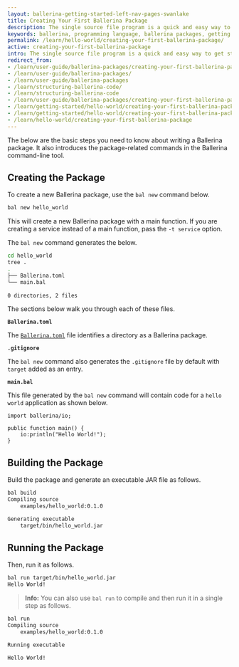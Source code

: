```yaml
---
layout: ballerina-getting-started-left-nav-pages-swanlake
title: Creating Your First Ballerina Package
description: The single source file program is a quick and easy way to get started with Ballerina. However, when your code grows, you need to create a Ballerina package to organize your code.
keywords: ballerina, programming language, ballerina packages, getting started
permalink: /learn/hello-world/creating-your-first-ballerina-package/
active: creating-your-first-ballerina-package
intro: The single source file program is a quick and easy way to get started with Ballerina. However, when your code grows, you need to create a Ballerina package to organize your code.
redirect_from:
- /learn/user-guide/ballerina-packages/creating-your-first-ballerina-package
- /learn/user-guide/ballerina-packages/
- /learn/user-guide/ballerina-packages
- /learn/structuring-ballerina-code/
- /learn/structuring-ballerina-code
- /learn/user-guide/ballerina-packages/creating-your-first-ballerina-package/
- /learn/getting-started/hello-world/creating-your-first-ballerina-package
- /learn/getting-started/hello-world/creating-your-first-ballerina-package/
- /learn/hello-world/creating-your-first-ballerina-package
---
```


The below are the basic steps you need to know about writing a Ballerina package. It also introduces the package-related commands in the Ballerina command-line tool.

## Creating the Package

To create a new Ballerina package, use the `bal new` command below.

```bash
bal new hello_world
```

This will create a new Ballerina package with a main function. If you are creating a service instead of a main function, pass the `-t service` option.

The `bal new` command generates the below.

```bash
cd hello_world
tree .
.
├── Ballerina.toml
└── main.bal
    
0 directories, 2 files
```

The sections below walk you through each of these files.

**`Ballerina.toml`**

The [`Ballerina.toml`](/learn/user-guide/ballerina-packages/package-layout#ballerinatoml) file identifies a directory as a Ballerina package.

**`.gitignore`**

The `bal new` command also generates the `.gitignore` file by default with `target` added as an entry.

**`main.bal`**

This file generated by the `bal new` command will contain code for a `hello world` application as shown below.

```bal
import ballerina/io;  

public function main() { 
    io:println("Hello World!"); 
}

```

## Building the Package

Build the package and generate an executable JAR file as follows.

```bash
bal build
Compiling source
 	examples/hello_world:0.1.0 

Generating executable
    target/bin/hello_world.jar
```

## Running the Package

Then, run it as follows.

```bash
bal run target/bin/hello_world.jar
Hello World!
```

>**Info:** You can also use `bal run` to compile and then run it in a single step as follows.

```bash
bal run
Compiling source
    examples/hello_world:0.1.0

Running executable

Hello World!
```

<style> #tree-expand-all , #tree-collapse-all, .cTocElements {display:none;} .cGitButtonContainer {padding-left: 40px;} </style>
